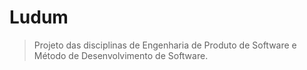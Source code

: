 # Ludum

> Projeto das disciplinas de Engenharia de Produto de Software e Método de Desenvolvimento de Software.
